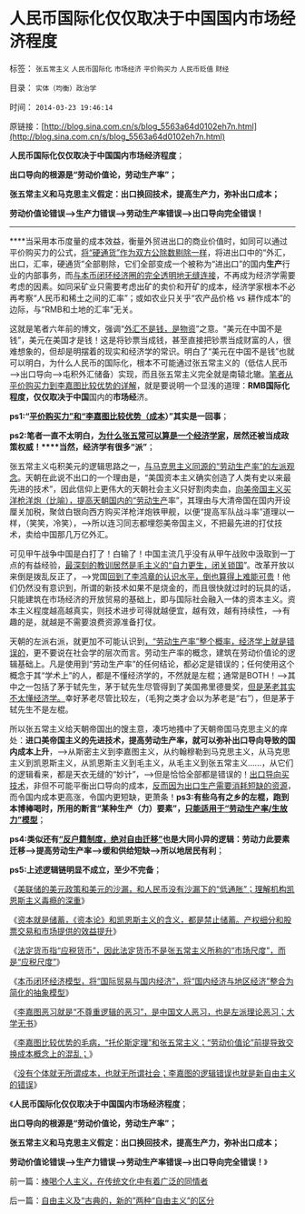 # 人民币国际化仅仅取决于中国国内市场经济程度

标签： `张五常主义` `人民币国际化` `市场经济` `平价购买力` `人民币贬值` `财经` 

目录： `实体（均衡）政治学`

时间： `2014-03-23 19:46:14`

原链接：[http://blog.sina.com.cn/s/blog_5563a64d0102eh7n.html](http://blog.sina.com.cn/s/blog_5563a64d0102eh7n.html)

**人民币国际化仅仅取决于中国国内市场经济程度**；

**出口导向的根源是“劳动价值论，劳动生产率”；**

**张五常主义和马克思主义假定：出口换回技术，提高生产力，弥补出口成本；**

**劳动价值论错误——>生产力错误——>劳动生产率错误——>出口导向完全错误！**

****

****当采用本币度量的成本效益，衡量外贸进出口的商业价值时，如同可以通过平价购买力的公式，[将“硬通货”作为双方公除数剔除一样](http://blog.sina.com.cn/s/blog_5563a64d0102egpb.html)，将进出口中的“外汇，出口，汇率，硬通货”全部剔除，它们全部变成一个被称为“进出口”的国内**生产**行业的内部事务，而[与本币闭环经济圈的完全透明地无缝连接](http://blog.sina.com.cn/s/blog_5563a64d0102egy6.html)，不再成为经济学需要考虑的因素。如同采矿业只需要考虑出矿的卖价和开矿的成本，经济学家根本不必再考察“人民币和稀土之间的汇率”；或如农业只关乎“农产品价格
vs 耕作成本”的边际，与“RMB和土地的汇率”无关。

这就是笔者六年前的博文，强调“[外汇不是钱，是物资](../../../2008/7/17/在中国手中的外汇不是钱.md)”之意。“美元在中国不是钱”，美元在美国才是钱！这是将钞票当成钱，甚至直接把钞票当成财富的人，很难想象的，但却是明摆着的现实和经济学的常识。明白了“美元在中国不是钱”也就可以明白，为什么人民币的国际化，根本不可能通过张五常主义的（低估人民币——>出口导向——>屯积外汇储备）实现，而且张五常主义完全就是南辕北辙。[笔者从平价购买力到李嘉图比较优势的详解](http://blog.sina.com.cn/s/blog_5563a64d0102eh2m.html)，就是要说明一个显浅的道理：**RMB国际化程度，仅仅取决于中国**国内的**市场经**济。

**ps1:“[平价购买力”和“李嘉图比较优势（成本](http://blog.sina.com.cn/s/blog_5563a64d0102egwt.html)）”其实是一回事**；

**ps2:笔者一直不太明白，[为什么张五常可以算是一个经济学家](http://blog.sina.com.cn/s/blog_5563a64d0102egw1.html)，居然还被当成政策权威！****当然，经济学有很多“派”**；



张五常主义屯积美元的逻辑思路之一，[与马克思主义同源的“劳动生产率”的左派观念](http://blog.sina.com.cn/s/blog_5563a64d0102eh32.html)。天朝在此说不出口的一个理由是，“美国资本主义确实创造了人类有史以来最先进的技术”，因此信仰上更伟大的天朝社会主义只好割肉卖血，[向美帝国主义买洋枪洋炮（比喻），提高天朝国内的“劳动生产](../../../2009/2/18/进口技术设备的用处就是腐败.md)率”，其理由与大清帝国在国内开设厘关加税，聚敛白银向西方购买洋枪洋炮铁甲舰，以便“提高军队战斗率”道理以一样，（笑笑，冷笑），——>所以连习同志都埋怨美帝国主义，不把最先进的打仗技术，卖给中国那几万亿外汇。

可见甲午战争中国是白打了！白输了！中国主流几乎没有从甲午战败中汲取到一丁点的有益经验，[最深刻的教训居然是毛主义的“自力更生，闭关锁国](../../../2009/12/25/自力更生国防建设是小农意识历史经验.md)”。改革开放以来倒是拨乱反正了，——>党国[回到了李鸿章的认识水平，倒也算得上难能可贵](../../../2010/5/30/抓生产促GDP，不如“抓就业促消费”.md)！他们仍然没有意识到，所谓的新技术如果不是烧金的，而且很快就过时的玩具的话，只能建筑在市场经济的开放贸易的基础上，即与国际社会融入一体的资本主义。资本主义程度越高越真实，则技术进步可得就越便宜，越有效，越有持续性，——>有趣的是，就越是不需要浪费资源准备打仗。

天朝的左派右派，就更加不可能认识到[，“劳动生产率”整个概率，经济学上就是错误的](../../../2012/7/24/晒晒易纲先生的汇率均衡论的学术根据.md)，更不要说在社会学的层次而言。劳动生产率的概念，建筑在劳动价值论的逻辑基础上。凡是使用到“劳动生产率”的任何结论，都必定是错误的；任何使用这个概念于其“学术上”的人，都是不懂经济学的，不然就是左棍；通常是BOTH！——>其中之一包括了茅于轼先生，茅于轼先生尽管得到了美国弗里德曼奖，[但是茅老其实不太懂经济学。](../../../2010/4/26/茅于轼先生学术体系有明显漏洞.md)幸好茅老尽管比较左，（毛狗之类才会以为茅老是“右”），但是茅于轼先生不是左棍。

所以张五常主义给天朝帝国出的馊主意，凑巧地搔中了天朝帝国马克思主义的痒处：**进口美帝国主义的先进技术，提高劳动生产率，就可以弥补出口导向导致的国内成本上升**，——>从斯密主义到李嘉图主义，从约翰穆勒到马克思主义，从马克思主义到凯恩斯主义，从凯恩斯主义到毛主义，从毛主义到张五常主义……，从它们的逻辑看来，都是天衣无缝的“妙计”，——>但是恰恰全部都是错误的！[出口导向买技术](../../../2009/2/17/有内需没垄断就会有先进技术.md)，非但不可能平衡出口导向的成本，[反而因为出口生产需要消耗短缺的资源](../../../2011/5/1/生产力不是财富，产能过剩是巨大浪费.md)，而令国内成本更高涨，令国内更短缺，更萧条！**ps3:有些乌有之乡的左棍，跑到本博棒喝时，所用的断言“某种生产（力）要素”，[只能适用于“劳动生产率/生放力”模型](../../../2010/12/30/经济学就是成本学，资本主义即绿色GDP主义.md)**；

**ps4:类似还有[“反户籍制度，绝对自由迁移”](http://blog.sina.com.cn/s/blog_5563a64d0102egwv.html)也是大同小异的逻辑：劳动力此要素迁移——>提高劳动生产率——>缓和供给短缺——>所以地居民有利**；

**ps5:上述逻辑链明显不成立，至少不完备**；

《[美联储的美元政策和美元的沙漏，和人民币没有沙漏下的“低通胀”；理解机构凯恩斯主义毒瘾的深重](../../../2014/1/18/凯恩斯主义的庄托，如清议，钮文新，但斌等股神；.md)》

《[资本就是储蓄，《资本论》和凯恩斯主义的含义，都是禁止储蓄。产权细分和股票交易和市场提供的效益提升](../../../2014/1/18/资本的含义就是储蓄，理解今天左中右派的常识错误.md)》

《[法定货币指“应税货币”，因此法定货币不是张五常主义所称的“市场尺度”，而是“应税尺度”](http://blog.sina.com.cn/s/blog_5563a64d0102egxv.html)》

《[本币闭环经济模型，将“国际贸易与国内经济”，将“国内经济与地区经济”整合为简化的抽象模型](http://blog.sina.com.cn/s/blog_5563a64d0102egy6.html)》

《[李嘉图恶习就是“不尊重逻辑的恶习”，是中国文人恶习，也是左派理论恶习；大学无书](../../../2014/3/9/李嘉图恶习，先有定论，再诡辩“论证”,和他的几个定理.md)》

《[李嘉图比较优势的毛病，“托伦斯定理”和张五常主义；“劳动价值论”前提导致交换成本概念上的混乱；](http://blog.sina.com.cn/s/blog_5563a64d0102eh2m.html)》

《[没有个体就无所谓成本，也就无所谓社会；李嘉图的逻辑错误也就是新自由主义的错误](http://blog.sina.com.cn/s/blog_5563a64d0102eh32.html)》

《**人民币国际化仅仅取决于中国国内市场经济程度**；

**出口导向的根源是“劳动价值论，劳动生产率”；**

**张五常主义和马克思主义假定：出口换回技术，提高生产力，弥补出口成本；**

**劳动价值论错误——>生产力错误——>劳动生产率错误——>出口导向完全错误！**》



前一篇：[棒喝个人主义，在传统文化中有着广泛的同情者](../../../2014/3/23/棒喝个人主义，在传统文化中有着广泛的同情者.md)

后一篇：[自由主义及“古典的，新的”两种“自由主义”的区分](http://blog.sina.com.cn/s/blog_5563a64d0102eh7o.html)